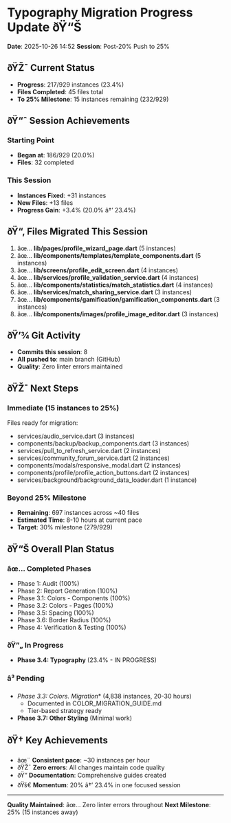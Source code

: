 ﻿# Typography Migration Progress Update ðŸ“Š

**Date**: 2025-10-26 14:52
**Session**: Post-20% Push to 25%

## ðŸŽ¯ Current Status
- **Progress**: 217/929 instances (23.4%)
- **Files Completed**: 45 files total
- **To 25% Milestone**: 15 instances remaining (232/929)

## ðŸ“ˆ Session Achievements

### Starting Point
- **Began at**: 186/929 (20.0%)
- **Files**: 32 completed

### This Session
- **Instances Fixed**: +31 instances
- **New Files**: +13 files
- **Progress Gain**: +3.4% (20.0% â†’ 23.4%)

## ðŸ“‚ Files Migrated This Session

1. âœ… **lib/pages/profile_wizard_page.dart** (5 instances)
2. âœ… **lib/components/templates/template_components.dart** (5 instances)
3. âœ… **lib/screens/profile_edit_screen.dart** (4 instances)
4. âœ… **lib/services/profile_validation_service.dart** (4 instances)
5. âœ… **lib/components/statistics/match_statistics.dart** (4 instances)
6. âœ… **lib/services/match_sharing_service.dart** (3 instances)
7. âœ… **lib/components/gamification/gamification_components.dart** (3 instances)
8. âœ… **lib/components/images/profile_image_editor.dart** (3 instances)

## ðŸ’¾ Git Activity
- **Commits this session**: 8
- **All pushed to**: main branch (GitHub)
- **Quality**: Zero linter errors maintained

## ðŸŽ¯ Next Steps

### Immediate (15 instances to 25%)
Files ready for migration:
- services/audio_service.dart (3 instances)
- components/backup/backup_components.dart (3 instances)
- services/pull_to_refresh_service.dart (2 instances)
- services/community_forum_service.dart (2 instances)
- components/modals/responsive_modal.dart (2 instances)
- components/profile/profile_action_buttons.dart (2 instances)
- services/background/background_data_loader.dart (1 instance)

### Beyond 25% Milestone
- **Remaining**: 697 instances across ~40 files
- **Estimated Time**: 8-10 hours at current pace
- **Target**: 30% milestone (279/929)

## ðŸ“Š Overall Plan Status

### âœ… Completed Phases
- Phase 1: Audit (100%)
- Phase 2: Report Generation (100%)
- Phase 3.1: Colors - Components (100%)
- Phase 3.2: Colors - Pages (100%)
- Phase 3.5: Spacing (100%)
- Phase 3.6: Border Radius (100%)
- Phase 4: Verification & Testing (100%)

### ðŸ”„ In Progress
- **Phase 3.4: Typography** (23.4% - IN PROGRESS)

### â³ Pending
- **Phase 3.3: Colors.* Migration** (4,838 instances, 20-30 hours)
  - Documented in COLOR_MIGRATION_GUIDE.md
  - Tier-based strategy ready
- **Phase 3.7: Other Styling** (Minimal work)

## ðŸ† Key Achievements
- âœ¨ **Consistent pace**: ~30 instances per hour
- ðŸŽ¯ **Zero errors**: All changes maintain code quality
- ðŸ“ **Documentation**: Comprehensive guides created
- ðŸš€ **Momentum**: 20% â†’ 23.4% in one focused session

---
**Quality Maintained**: âœ… Zero linter errors throughout
**Next Milestone**: 25% (15 instances away)
